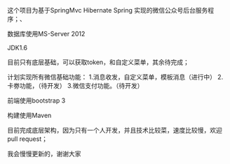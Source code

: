 这个项目为基于SpringMvc Hibernate Spring 实现的微信公众号后台服务程序；、

数据库使用MS-Server 2012

JDK1.6

目前只有底层基础，可以获取token，和自定义菜单，其余待完成；

计划实现所有微信基础功能：
  1.消息收发，自定义菜单，模板消息（进行中）
  2.卡劵功能，（待开发）
  3.微信支付功能。（待开发）
  
前端使用bootstrap 3 

构建使用Maven

目前完成底层架构，因为只有一个人开发，并且技术比较菜，速度比较慢，欢迎 pull request；

我会慢慢更新的，谢谢大家
